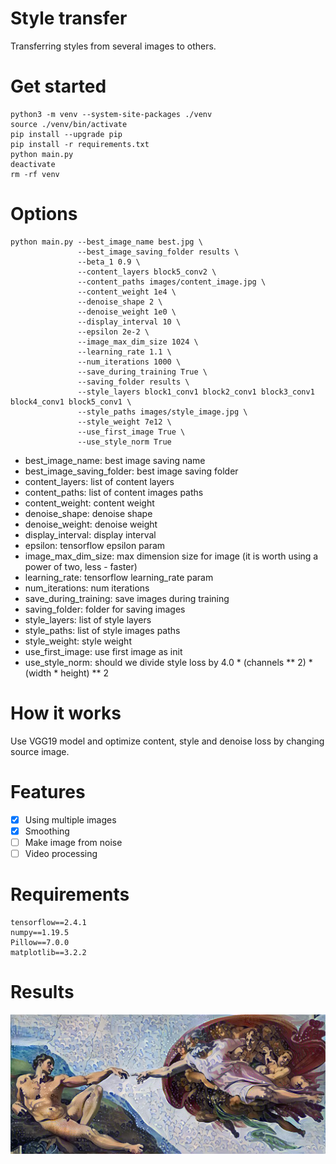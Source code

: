 # Style transfer
Transferring styles from several images to others.

# Get started
```
python3 -m venv --system-site-packages ./venv
source ./venv/bin/activate
pip install --upgrade pip
pip install -r requirements.txt
python main.py
deactivate
rm -rf venv
```

# Options
```
python main.py --best_image_name best.jpg \
               --best_image_saving_folder results \
               --beta_1 0.9 \
               --content_layers block5_conv2 \
               --content_paths images/content_image.jpg \
               --content_weight 1e4 \
               --denoise_shape 2 \
               --denoise_weight 1e0 \
               --display_interval 10 \
               --epsilon 2e-2 \
               --image_max_dim_size 1024 \
               --learning_rate 1.1 \
               --num_iterations 1000 \
               --save_during_training True \
               --saving_folder results \
               --style_layers block1_conv1 block2_conv1 block3_conv1 block4_conv1 block5_conv1 \
               --style_paths images/style_image.jpg \
               --style_weight 7e12 \
               --use_first_image True \
               --use_style_norm True
```
- best_image_name: best image saving name
- best_image_saving_folder: best image saving folder
- content_layers: list of content layers
- content_paths: list of content images paths
- content_weight: content weight
- denoise_shape: denoise shape
- denoise_weight: denoise weight
- display_interval: display interval
- epsilon: tensorflow epsilon param
- image_max_dim_size: max dimension size for image (it is worth using a power of two, less - faster)
- learning_rate: tensorflow learning_rate param
- num_iterations: num iterations
- save_during_training: save images during training
- saving_folder: folder for saving images
- style_layers: list of style layers
- style_paths: list of style images paths
- style_weight: style weight
- use_first_image: use first image as init
- use_style_norm: should we divide style loss by 4.0 * (channels ** 2) * (width * height) ** 2

# How it works
Use VGG19 model and optimize content, style and denoise loss by changing source image.

# Features
- [x] Using multiple images
- [x] Smoothing
- [ ] Make image from noise
- [ ] Video processing

# Requirements
```
tensorflow==2.4.1
numpy==1.19.5
Pillow==7.0.0
matplotlib==3.2.2
```

# Results
![](results/best.jpg)
